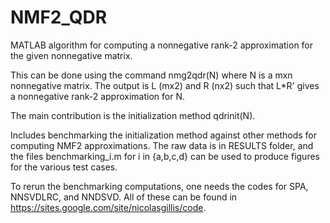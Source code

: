 # NMF2_QDR

MATLAB algorithm for computing a nonnegative rank-2 approximation for the given nonnegative matrix.

This can be done using the command nmg2qdr(N) where N is a mxn nonnegative matrix. 
The output is L (mx2) and R (nx2) such that L*R' gives a nonnegative rank-2 approximation for N.

The main contribution is the initialization method qdrinit(N).


Includes benchmarking the initialization method against other methods for computing NMF2 approximations. 
The raw data is in RESULTS folder, and the files benchmarking_i.m for i in {a,b,c,d} can be used to produce 
figures for the various test cases.

To rerun the benchmarking computations, one needs the codes for SPA, NNSVDLRC, and NNDSVD. All of these can 
be found in https://sites.google.com/site/nicolasgillis/code.

